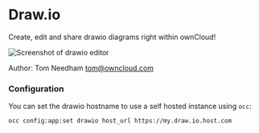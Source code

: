 # Draw.io
Create, edit and share drawio diagrams right within ownCloud!

![Screenshot of drawio editor](screenshot.png?raw=true "Embedded drawio editor")

Author: Tom Needham <tom@owncloud.com>

### Configuration

You can set the drawio hostname to use a self hosted instance using `occ`:  

`occ config:app:set drawio host_url https://my.draw.io.host.com`
